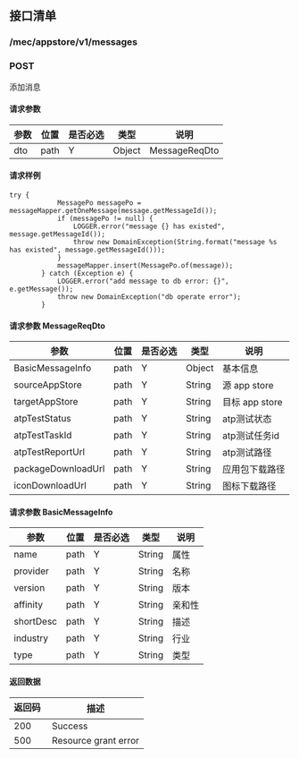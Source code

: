 ## 接口清单

### /mec/appstore/v1/messages
###  POST
添加消息
#### 请求参数
|参数 |位置 | 是否必选 | 类型 |说明|
|-----|-----|----|------|-----|
|dto | path |Y| Object | MessageReqDto |

#### 请求样例

    try {
                MessagePo messagePo = messageMapper.getOneMessage(message.getMessageId());
                if (messagePo != null) {
                    LOGGER.error("message {} has existed", message.getMessageId());
                    throw new DomainException(String.format("message %s has existed", message.getMessageId()));
                }
                messageMapper.insert(MessagePo.of(message));
            } catch (Exception e) {
                LOGGER.error("add message to db error: {}", e.getMessage());
                throw new DomainException("db operate error");
            }

#### 请求参数 MessageReqDto
|参数 |位置 | 是否必选 | 类型 |说明|
|-----|-----|----|------|-----|
|BasicMessageInfo | path |Y| Object | 基本信息 |
|sourceAppStore | path |Y| String | 源 app store |
|targetAppStore | path |Y| String | 目标 app store |
|atpTestStatus | path |Y| String | atp测试状态 |
|atpTestTaskId | path |Y| String | atp测试任务id |
|atpTestReportUrl | path |Y| String | atp测试路径 |
|packageDownloadUrl | path |Y| String | 应用包下载路径 |
|iconDownloadUrl | path |Y| String | 图标下载路径 |

#### 请求参数 BasicMessageInfo
|参数 |位置 | 是否必选 | 类型 |说明|
|-----|-----|----|------|-----|
|name | path |Y| String | 属性 |
|provider | path |Y| String | 名称 |
|version | path |Y| String | 版本 |
|affinity | path |Y| String | 亲和性 |
|shortDesc | path |Y| String | 描述 |
|industry | path |Y| String | 行业 |
|type | path |Y| String | 类型 |


#### 返回数据
|返回码  |描述|
|-----|-----|
|200 | Success |
|500 | Resource grant error |